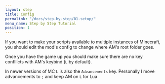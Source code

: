 ```yaml
---
layout: step
title: Config
permalink: "/docs/step-by-step/01-setup/"
menu_name: Step by Step Tutorial
position: 1
---
```


If you want to make your scripts available to multiple instances of Minecraft,
you should edit the mod's config to change where AM's root folder goes.


Once you have the game up you should make sure there are no key confllicts with AM's keybind (`L` by default).
<div class="note">In newer versions of MC <code>L</code> is also the <code>Advancements</code> key. Personally I move advancements to <code>;</code> and keep AM on <code>L</code> for Lua</div>
